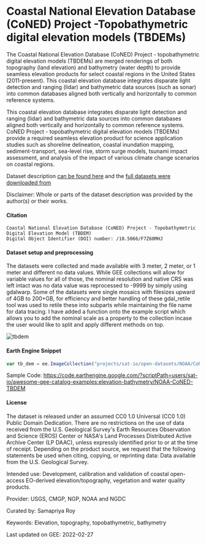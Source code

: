# Coastal National Elevation Database (CoNED) Project -Topobathymetric digital elevation models (TBDEMs)

The Coastal National Elevation Database (CoNED) Project - topobathymetric digital elevation models (TBDEMs) are merged renderings of both topography (land elevation) and bathymetry (water depth) to provide seamless elevation products for select coastal regions in the United States (2011-present). This coastal elevation database integrates disparate light detection and ranging (lidar) and bathymetric data sources (such as sonar) into common databases aligned both vertically and horizontally to common reference systems.

This coastal elevation database integrates disparate light detection and ranging (lidar) and bathymetric data sources into common databases aligned both vertically and horizontally to common reference systems. CoNED Project - topobathymetric digital elevation models (TBDEMs) provide a required seamless elevation product for science application studies such as shoreline delineation, coastal inundation mapping, sediment-transport, sea-level rise, storm surge models, tsunami impact assessment, and analysis of the impact of various climate change scenarios on coastal regions.

Dataset description [can be found here](https://lta.cr.usgs.gov/coned_tbdem) and the [full datasets were downloaded from](https://topotools.cr.usgs.gov/topobathy_viewer/dwndata.htm)

Disclaimer: Whole or parts of the dataset description was provided by the author(s) or their works.

#### Citation

```
Coastal National Elevation Database (CoNED) Project - Topobathymetric Digital Elevation Model (TBDEM)
Digital Object Identifier (DOI) number: /10.5066/F7Z60MHJ
```

#### Dataset setup and preprocessing
The datasets were collected and made available with 3 meter, 2 meter, or 1 meter and different no data values. While GEE collections will allow for variable values for all of those, the nominal resolution and native CRS was left intact was no data value was reprocessed to -9999 by simply using gdalwarp. Some of the datasets were single mosaics with filesizes upward of 4GB to 200+GB, for efficiency and better handling of these gdal_retile tool was used to retile these into subparts while maintaining the file name for data tracing. I have added a function onto the example script which allows you to add the nominal scale as a property to the collection incase the user would like to split and apply different methods on top.


![tbdem](https://user-images.githubusercontent.com/6677629/155889584-6e32112b-faf5-493c-aee5-a69e5d14f99d.gif)

#### Earth Engine Snippet

```js
var tb_dem = ee.ImageCollection("projects/sat-io/open-datasets/NOAA/CoNED_TBDEM");
```

Sample Code: https://code.earthengine.google.com/?scriptPath=users/sat-io/awesome-gee-catalog-examples:elevation-bathymetry/NOAA-CoNED-TBDEM

#### License
The dataset is released under an assumed CC0 1.0 Universal (CC0 1.0) Public Domain Dedication. There are no restrictions on the use of data received from the U.S. Geological Survey's Earth Resources Observation and Science (EROS) Center or NASA's Land Processes Distributed Active Archive Center (LP DAAC), unless expressly identified prior to or at the time of receipt. Depending on the product source, we request that the following statements be used when citing, copying, or reprinting data: Data available from the U.S. Geological Survey.

Intended use:
Development, calibration and validation of coastal open-access EO-derived elevation/topography, vegetation and water quality products.

Provider:  USGS, CMGP, NGP, NOAA and NGDC

Curated by: Samapriya Roy

Keywords: Elevation, topography, topobathymetric, bathymetry

Last updated on GEE: 2022-02-27

